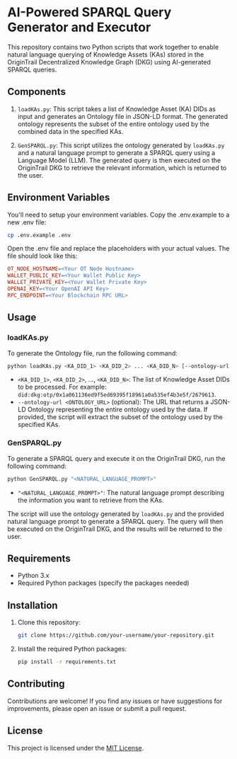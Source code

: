 # AI-Powered SPARQL Query Generator and Executor

This repository contains two Python scripts that work together to enable natural language querying of Knowledge Assets (KAs) stored in the OriginTrail Decentralized Knowledge Graph (DKG) using AI-generated SPARQL queries.

## Components

1. `loadKAs.py`: This script takes a list of Knowledge Asset (KA) DIDs as input and generates an Ontology file in JSON-LD format. The generated ontology represents the subset of the entire ontology used by the combined data in the specified KAs.

2. `GenSPARQL.py`: This script utilizes the ontology generated by `loadKAs.py` and a natural language prompt to generate a SPARQL query using a Language Model (LLM). The generated query is then executed on the OriginTrail DKG to retrieve the relevant information, which is returned to the user.

## Environment Variables

You'll need to setup your environment variables. Copy the .env.example to a new .env file:

```bash
cp .env.example .env
```

Open the .env file and replace the placeholders with your actual values. The file should look like this:

```makefile
OT_NODE_HOSTNAME=<Your OT Node Hostname>
WALLET_PUBLIC_KEY=<Your Wallet Public Key>
WALLET_PRIVATE_KEY=<Your Wallet Private Key>
OPENAI_KEY=<Your OpenAI API Key>
RPC_ENDPOINT=<Your Blockchain RPC URL>
```

## Usage

### loadKAs.py

To generate the Ontology file, run the following command:

```bash
python loadKAs.py <KA_DID_1> <KA_DID_2> ... <KA_DID_N> [--ontology-url <ONTOLOGY_URL>]
```

- `<KA_DID_1>`, `<KA_DID_2>`, ..., `<KA_DID_N>`: The list of Knowledge Asset DIDs to be processed. For example: `did:dkg:otp/0x1a061136ed9f5ed69395f18961a0a535ef4b3e5f/2679613`.
- `--ontology-url <ONTOLOGY_URL>` (optional): The URL that returns a JSON-LD Ontology representing the entire ontology used by the data. If provided, the script will extract the subset of the ontology used by the specified KAs.

### GenSPARQL.py

To generate a SPARQL query and execute it on the OriginTrail DKG, run the following command:

```bash
python GenSPARQL.py "<NATURAL_LANGUAGE_PROMPT>"
```

- `"<NATURAL_LANGUAGE_PROMPT>"`: The natural language prompt describing the information you want to retrieve from the KAs.

The script will use the ontology generated by `loadKAs.py` and the provided natural language prompt to generate a SPARQL query. The query will then be executed on the OriginTrail DKG, and the results will be returned to the user.

## Requirements

- Python 3.x
- Required Python packages (specify the packages needed)

## Installation

1. Clone this repository:
   ```bash
   git clone https://github.com/your-username/your-repository.git
   ```

2. Install the required Python packages:
   ```bash
   pip install -r requirements.txt
   ```

## Contributing

Contributions are welcome! If you find any issues or have suggestions for improvements, please open an issue or submit a pull request.

## License

This project is licensed under the [MIT License](LICENSE).
